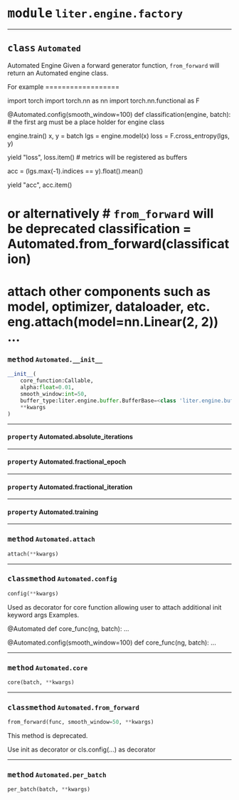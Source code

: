 <!-- markdownlint-disable -->

# <kbd>module</kbd> `liter.engine.factory`






---

## <kbd>class</kbd> `Automated`
Automated Engine Given a forward generator function, `from_forward` will return an Automated engine class. 

For example ================== 

import torch import torch.nn as nn import torch.nn.functional as F 

@Automated.config(smooth_window=100) def classification(engine, batch):  # the first arg must be a place holder for engine class 

 engine.train()  x, y = batch  lgs = engine.model(x)  loss = F.cross_entropy(lgs, y) 

 yield "loss", loss.item()  # metrics will be registered as buffers 

 acc = (lgs.max(-1).indices == y).float().mean() 

 yield "acc", acc.item() 

# or alternatively # `from_forward` will be deprecated classification = Automated.from_forward(classification) 

# attach other components such as model, optimizer, dataloader, etc. eng.attach(model=nn.Linear(2, 2)) ... 

### <kbd>method</kbd> `Automated.__init__`

```python
__init__(
    core_function:Callable,
    alpha:float=0.01,
    smooth_window:int=50,
    buffer_type:liter.engine.buffer.BufferBase=<class 'liter.engine.buffer.ExponentialMovingAverage'>,
    **kwargs
)
```






---

#### <kbd>property</kbd> Automated.absolute_iterations





---

#### <kbd>property</kbd> Automated.fractional_epoch





---

#### <kbd>property</kbd> Automated.fractional_iteration





---

#### <kbd>property</kbd> Automated.training







---

### <kbd>method</kbd> `Automated.attach`

```python
attach(**kwargs)
```





---

### <kbd>classmethod</kbd> `Automated.config`

```python
config(**kwargs)
```

Used as decorator for core function allowing user to attach additional init keyword args Examples. 

@Automated def core_func(ng, batch):  ... 



@Automated.config(smooth_window=100) def core_func(ng, batch):  ... 

---

### <kbd>method</kbd> `Automated.core`

```python
core(batch, **kwargs)
```





---

### <kbd>classmethod</kbd> `Automated.from_forward`

```python
from_forward(func, smooth_window=50, **kwargs)
```

This method is deprecated. 

Use init as decorator or cls.config(...) as decorator 

---

### <kbd>method</kbd> `Automated.per_batch`

```python
per_batch(batch, **kwargs)
```






